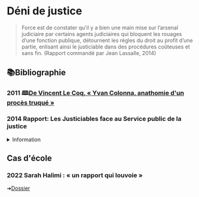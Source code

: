 # Déni de justice

>Force est de constater qu’il y a bien une main mise sur l’arsenal judiciaire par certains agents judiciaires qui bloquent les rouages d’une fonction publique, détournent les règles du droit au profit d’une partie, enlisant ainsi le justiciable dans des procédures coûteuses et sans fin. (Rapport commandé par Jean Lassalle, 2014)

## 📚Bibliographie

### <a id="vlc"></a> 2011 🕮[De Vincent Le Coq, « Yvan Colonna, anathomie d'un procès truqué »](https://books.google.com/books?id=bWViHTyKsNMC&pg=PT1&lpg=PT1&dq=yvan+colonna+anatomie+d%27un+proc%C3%A8s+truqu%C3%A9+vincent+le+coq&source=bl&ots=HdTpJOZnGL&sig=ACfU3U1IjMhOH0vt3sNv9elFgqDoSx63Dw&hl=en&sa=X&ved=2ahUKEwin0aLHxaz2AhXtTN8KHbQyAeA4FBDoAXoECCQQAw#v=onepage&q=yvan%20colonna%20anatomie%20d'un%20proc%C3%A8s%20truqu%C3%A9%20vincent%20le%20coq&f=false)

### <a id="jl2014"></a>2014 Rapport: Les Justiciables face au Service public de la justice
<details><summary>Information</summary>

* Sponsor: [le député Jean Lassalle](https://twitter.com/jeanlassalle)
* Auteur: Nadya Saidi & [Antoine Fontaine](https://antoinefontaine.re/)
* [Source](../pieces/identifiant/56739858)
</details>

## Cas d'école
### 2022 Sarah Halimi : « un rapport qui louvoie »
➔[Dossier](shalimi.md)


<!-- En janvier 1983, Le Canard enchaîné révèle qu'Alain Joissains, maire d'Aix-en-Provence aurait financé une partie de la villa de son beau-père, située sur les hauteurs de Saint-Antonin-sur-Bayon, avec l'argent de la municipalité. Le couple Joissains dénonce alors une brigue « politico-médiatique » menée par le clan du maire de Marseille et ministre de l'Intérieur de l'époque, Gaston Defferre. Alain Joissains a été condamné à deux ans de prison avec sursis pour « recel d’abus de biens sociaux » À la suite de la victoire de son épouse, Maryse Joissains-Masini, aux élections municipales de 2001, il est nommé directeur de cabinet du maire d'Aix-en-Provence. Fin 2008, Alain Joissains prend sa retraite, conséquence de l'annulation de son contrat par le tribunal administratif de Marseille pour rémunération excessive. Le 31 décembre 2001, Maryse Joissains-Masini est nommée chevalier dans l'ordre national de la Légion d'honneur pour ses 31 ans d'activités professionnelles et de fonctions électives. En 2020, elle a été condamnée par la Cour d'appel de Montpellier sur renvoi de la Cour de cassation après une première condamnation. Leur fille, Sophie Joissains, est adjointe au maire d'Aix-en-Provence et sénatrice des Bouches-du-Rhône depuis octobre 2008. -->
